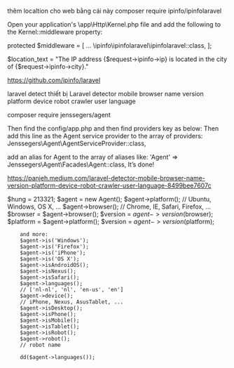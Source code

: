 thêm localtion cho web bằng cái này 
composer require ipinfo/ipinfolaravel

Open your application's \app\Http\Kernel.php file and add the following to the Kernel::middleware property:

protected $middleware = [
  ...
  \ipinfo\ipinfolaravel\ipinfolaravel::class,
  ];


  $location_text = "The IP address {$request->ipinfo->ip} is located in the city of {$request->ipinfo->city}."


  https://github.com/ipinfo/laravel



laravel detect thiết bị 
Laravel detector mobile browser name version platform device robot crawler user language

composer require jenssegers/agent

Then find the config/app.php and then find providers key as below:
Then add this line as the Agent service provider to the array of providers:
Jenssegers\Agent\AgentServiceProvider::class,


add an alias for Agent to the array of aliases like:
'Agent' => Jenssegers\Agent\Facades\Agent::class,
It’s done!


https://panjeh.medium.com/laravel-detector-mobile-browser-name-version-platform-device-robot-crawler-user-language-8499bee7607c


$hung = 213321;
        $agent = new Agent();
        $agent->platform();
        // Ubuntu, Windows, OS X, ...
        $agent->browser();
        // Chrome, IE, Safari, Firefox, ...
        $browser = $agent->browser();
        $version = $agent->version($browser);
        $platform = $agent->platform();
        $version = $agent->version($platform);

        and more:
        $agent->is('Windows');
        $agent->is('Firefox');
        $agent->is('iPhone');
        $agent->is('OS X');
        $agent->isAndroidOS();
        $agent->isNexus();
        $agent->isSafari();
        $agent->languages();
        // ['nl-nl', 'nl', 'en-us', 'en']
        $agent->device();
        // iPhone, Nexus, AsusTablet, ...
        $agent->isDesktop();
        $agent->isPhone();
        $agent->isMobile();
        $agent->isTablet();
        $agent->isRobot();
        $agent->robot();
        // robot name

        dd($agent->languages());